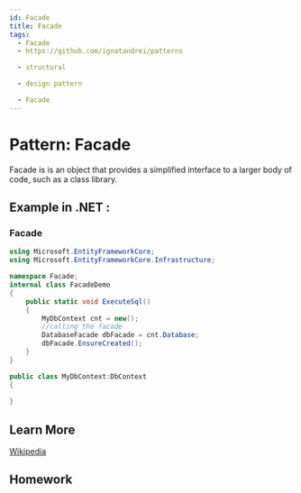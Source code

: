 ```yaml
---
id: Facade
title: Facade
tags:
  - Facade
  - https://github.com/ignatandrei/patterns

  - structural

  - design pattern

  - Facade
---
```


# Pattern:  Facade

Facade is is an object that provides a simplified interface to a larger body of code, such as a class library.

## Example in .NET : 


###  Facade
```csharp showLineNumbers title="Facade example for Pattern Facade"
using Microsoft.EntityFrameworkCore;
using Microsoft.EntityFrameworkCore.Infrastructure;

namespace Facade;
internal class FacadeDemo
{
    public static void ExecuteSql()
    {
        MyDbContext cnt = new();
        //calling the facade
        DatabaseFacade dbFacade = cnt.Database;
        dbFacade.EnsureCreated(); 
    }
}

public class MyDbContext:DbContext
{
    
}


```


## Learn More

[Wikipedia](https://en.wikipedia.org/wiki/Facade_pattern)

## Homework




